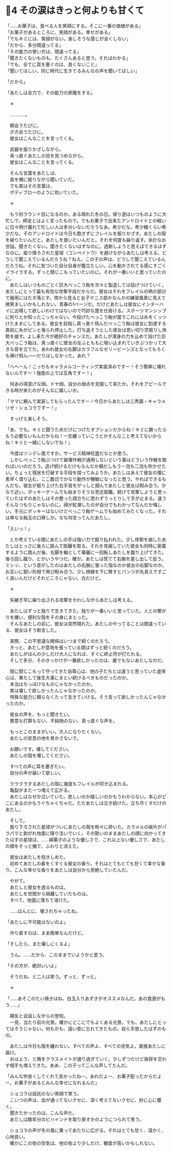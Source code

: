 ﻿# 🍬4 その涙はきっと何よりも甘くて

「……お菓子は、食べる人を笑顔にする。そこに一番の価値がある」  
「お菓子があるところに、笑顔がある。幸せがある」  
「でもキミには、笑顔がない。楽しそうな感じが全くしない」  
「だから、多分間違ってる」  
「その能力の使い方は、間違ってる」  
「聞きたくないものも、たくさんあると思う。それはわかる」  
「でも、全てに耳を塞ぐのは、良くないこと」  
「聞いてほしい。同じ時代に生きてるみんなの声を聞いてほしい」

「だから」

「あたしは全力で、その能力の邪魔をする」

　＊

　…………。

　朝会うたびに。  
　夕方会うたびに。  
　彼女はこんなことを言ってくる。

　武器を振りかざしながら。  
　真っ直ぐあたしの目を見つめながら。  
　彼女はこんなことを言ってくる。

　そんな言葉をあたしは、  
　首を横に振りながら聞いていた。  
　でも実はその言葉は、  
　ボディブローのように効いていた。

　＊

　もう何ラウンド目になるのか。ある晴れた冬の日。帰り道はいつものように大忙しで、師走とはよく言ったもので。でもお菓子で出来たアンドロイドとの戦いに日々明け暮れて忙しい人は多分いないだろうなあ。希少だな。希少糖くらい希少だな。そのアンドロイドは今日も飽きずにフレイルを振りかざす。あたしの殻を破りたいんだと。あたしを救いたいんだと。それを何度も繰り返す。余計なお世話。聞きたくない。聞きたくないはずなのに。遮断しようと思えばできるはずなのに。振り降ろされた星球（コンペイトウ）を避けながらあたしは考える。どうして聞こえているんだろうね？ねえ。この子の声は、どうして聞こえているんだろうね。それに気づいた自分自身が腹立たしい。心を動かされてる感にすごくイライラする。ずっと閉じこもっていたいのに。それが一番いいと思っていたのに。  
　あたしはいつものごとく巨大べっこう飴を次々と製造しては投げつけていく。あたしにとって最も有効な攻撃手段だからだ。彼女はそれをフレイルの柄の部分で器用にはたき落とす。傍から見ると女子テニス部かなんかの練習風景に見えて微笑ましいかもしれない。青春の1ページだ。だけどあたしは彼女にインターハイに出場して欲しいわけではないので巧妙な罠を仕掛ける。スポーツマンシップに則りとか知ったこっちゃない。今投げたべっこう飴が罠でこれには糸をくっつけたままにしてある。彼女を目指し真っ直ぐ飛んだべっこう飴は彼女に到達する直前に糸がピンと張られ停止した。打ち返そうとした彼女は思い切り空振りし体勢を崩す。よし来た今が絶好のチャンスだ。あたしが渾身の力を込めて投げた巨大べっこう飴は、真っ直ぐに彼女の左ふとももに吸い込まれていきぶつかって大きな音を立てた。あわれ彼女の左脚はカラフルなゼリービーンズとなってもろくも弾け飛ん――だりはしなかった。あれ？

「へへーん！こっちもキャラメルコーティング実装済みですー！そう簡単に壊れないんですー！強度の上では互角ですー！」

　何あの得意げな顔。ドヤ顔。自分の弱点を克服して来たか。それをアピールできる時が来たのがそんなに嬉しいか。

「ママに頼んで実装してもらったんですー！今日からあたしは三秀園・キャラメリゼ・ショコラですー！」

　すっげえ楽しそう。

「あ、でも。キミと闘うためだけにつけたオプションだからね！キミに勝ったらもう必要ないもんだからね！一生纏っていこうとかそんなこと考えてないからね！キミと一緒にしないでね！」

　今度はツンデレ風ですか。サービス精神旺盛だなとか思う。  
　しかしべっこう飴ぶつけて破壊作戦が通用しないという事はどういう作戦を取ればいいのだろう。逃げ続けるだけもなんだか癪だしもう一泡も二泡も吹かせたい。ちょっと現状を打破する手段を探ってみようか。あたしはあえて彼女の懐に素早く潜り込む。ここ数日でかなり動作が機敏になったと思う。やればできるもんだな。彼女が振り上げた右手首をがっしと掴んであたしと彼女は睨み合う。かなり近い。ポッキーゲームでも始まりそうな至近距離。続けて攻撃しようと思っていたはずのあたしはその整った顔立ちに思わずうっとりして手が止まる。違うそんなつもりじゃないのに。顔が紅潮したのが自分でもわかってなんだか悔しい。手元にポッキーはないけどべっこう飴ゲームでも始めてみたくなった。それは単なる飴玉の口移しか。なな何言ってんだあたし。

「えいっ！」

　とか考えている間にあたしの手は強い力で振り払われた。少し体勢を崩したあたしはとっさに後ろに跳んで距離を取る。それを見越していた彼女も同時に密着するように跳んだ後、左脚を軸として華麗に一回転しあたしを蹴り上げてきた。後ろ回し蹴り、とかいうやつだ。確か。あたしは慌てて右腕を差し出して庇う。ミシッ、という音がしたのはあたしの右腕に張った殻なのか彼女の右脚なのか。お互いに鋭い形相で再び睨み合う。少し視線を下に移すとパンツが丸見えですごく良いんだけどそれどころじゃない。白だけど。

　＊

　矢継ぎ早に繰り出される攻撃をかわしながらあたしは考える。

　あたしはずっと独りで生きてきた。独りが一番いいと思っていた。人との繋がりを嫌い、便利な殻をその身にまとった。  
　そんなあたしの前に、彼女は突然現れた。あたしのやってることは間違っている、彼女はそう断言した。

　実際、この不思議な関係はいつまで続くのだろう。  
　きっと、あたしが意地を張っている間はずっと続くのだろう。  
　あたしがほんの少しだけ大人になれば、すぐに終止符が打たれる。  
　そして多分、そのきっかけが一番欲しかったのは、誰でもないあたしなのだ。

　殻に閉じこもって守ってきた自尊心は、他の子たちとは違うと思っていた虚栄心は、果たして後生大事にまとい続けるべきものだったのか。  
　本当はちっぽけなものじゃなかったのか。  
　実は壊して欲しかったんじゃなかったのか。  
　特殊な能力に頼らなくたって生きていける。そう言って欲しかったんじゃなかったのか。

　彼女の声を、もっと聞きたい。  
　悪意も打算もない、不純物のない、真っ直ぐな声を。

　もっとこのままがいい。大人になりたくない。  
　あたしの安息の地を脅かさないで。

　お願いです。壊してください。  
　あたしの殻を壊してください。

　すべての声に耳を塞ぎたい。  
　自分の声が届いて欲しい。

　クラクラするあたしの殻に幾度もフレイルが叩き込まれる。  
　亀裂がまた一つ増えて広がる。  
　あたしはなぜか泣いていた。悲しいのか嬉しいのかもうわからない。本心がどこにあるのかもうぐちゃぐちゃだ。ただあたしは泣き続けた。立ち尽くすだけのあたし。

　そして。  
　振り下ろされた星球がついにあたしの殻を粉々に砕いた。カラメルの破片がパラパラと剥がれ地面に降り注いでいく。その勢いのままあたしの顔に向かってきたはずの星球は、……綿菓子のような優しさで、これ以上ない優しさで、あたしの頬をそっと撫で、ふわりと消えた。

　彼女はあたしを抱きしめた。　  
　初めてあたしの鼻をくすぐる彼女の香り。それはとてもとても甘くて幸せな香り。こんな幸せな香りをあたしは自分から拒絶していたんだ。

　やがて。  
　あたしと彼女を遮るものは。  
　あたしを世間から隔離していたものは。  
　すべて、地面に落ちて溶けた。

　……ほんとに、壊されちゃったね。

「あたしに不可能はないのよ」

　作り直すのは、まあ簡単なんだけど。

「そしたら、また壊しにくるよ」

　うん。……だから、このままでいようかと思う。

「その方が、絶対いいよ」

　そうだね、と二人は笑う。ずっと、ずっと。

　＊

「……あそこのたい焼きはね、白玉入りあずきがオススメなんだ。あの食感がもう……」

　親友と会話しながらの登校。  
　一見、当たり前の光景。確かにどこにでもよくある光景。でも、あたしにとってはそうじゃない。何もかも、遠い昔に忘れてきたもの。自ら手放したはずのもの。

　あたしは今日も殻を纏わない。すべての声よ、すべての空気よ。直接あたしに届け。  
　おはよう、と隣をクラスメイトが通り過ぎていく。少しずつだけど挨拶を交わす相手も増えてきた。ああ、この子ってこんな声してたんだ。

「みんな仲良くしてくれて良かったねー。あれだよー、お菓子配ったからだよー。お菓子があるとみんな幸せになれるんだ」

　ショコラは屈託のない笑顔で笑う。  
　こいつの声は、血が通ってないクセに、深く考えてないクセに、妙に心に響く。  
　聞きたかったのは、こんな声だ。  
　あたしは数年分のビハインドを取り戻すかのようにつられて笑う。

　ショコラの声が冬の風に乗ってあたりに広がる。それはとても甘く、温かく、心地良い。  
　確かにこの街の空気は、他の街より少しだけ、糖度が高いかもしれない。